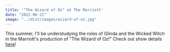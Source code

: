 ```yaml
---
title: '"The Wizard of Oz" at The Marriott'
date: "2022-06-21"
image: "../dist/images/wizard-of-oz.jpg"
---
```


This summer, I'll be understudying the roles of Glinda and the Wicked Witch in the Marriott's production of "The Wizard of Oz!" Check out show details [here](https://www.marriotttheatre.com/show/the-wizard-of-oz)!
